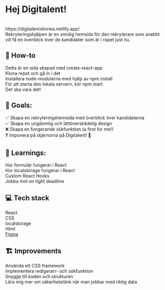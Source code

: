 <h1>Hej Digitalent!</h1> <br>
https://digitalentxlinnea.netlify.app/ <br>
Rekryteringshjälpen är en smidig hemsida för den rekryterare som snabbt vill få en överblick över de kandidater som är i ropet just nu.

<h2>📝 How-to</h2>
Detta är en sida skapad med create-react-app <br>
Klona repot och gå in i det<br>
Installera node-modulerna med hjälp av npm install <br>
För att starta den lokala servern, kör npm start<br>
Det ska vara det!

<h2>🏁 Goals:</h2>
✅ Skapa en rekryteringshemsida med överblick över kandidaterna<br>
✅ Skapa en ungdomlig och lättöverskådelig design<br>
❌ Skapa en fungerande sökfunktion (a first for me!)<br>
❓ Imponera på stjärnorna på Digitalent! 🌟
 
<h2>📕 Learnings:</h2>
Hur formulär fungerar i React<br>
Hur localstorage fungerar i React<br>
Custom React Hooks<br>
Jobba mot en tight deadline<br>

<h2>💻 Tech stack</h2>
React<br>
CSS<br>
localstorage<br>
Html<br>
<a href="https://www.figma.com/file/5y6SZhm6UVlCIosaoHZ8Tf/Digitalent?node-id=0%3A1">Figma</a><br>

<h2>🏗️ Improvements</h2>
Använda ett CSS framework<br>
Implementera redigerarr- och sökfunktion<br>
Snygga till koden och strukturen<br>
Lära mig mer om säkerhetstänk när man jobbar med riktig data<br>

